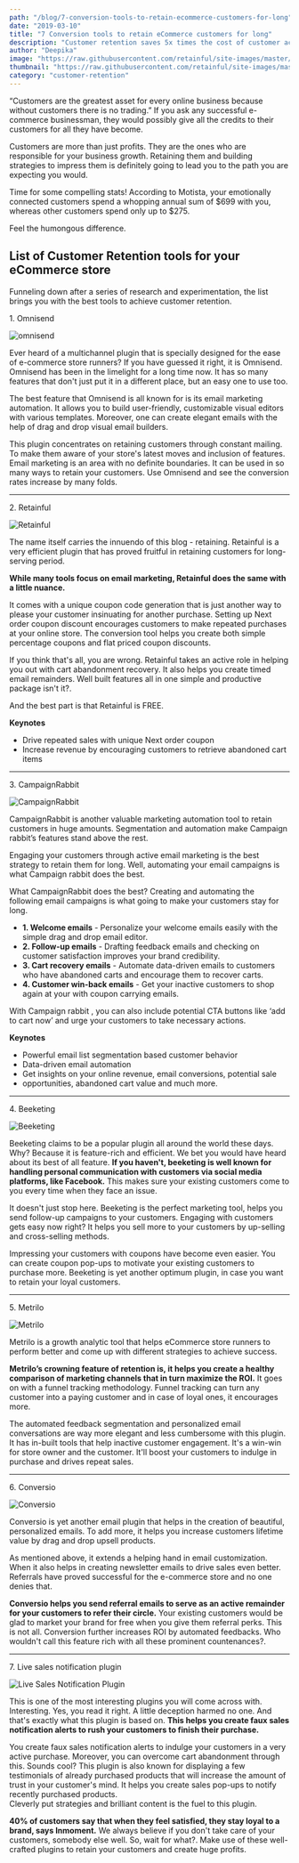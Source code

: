 ```yaml
---
path: "/blog/7-conversion-tools-to-retain-ecommerce-customers-for-long"
date: "2019-03-10"
title: "7 Conversion tools to retain eCommerce customers for long"
description: "Customer retention saves 5x times the cost of customer acquisition.  The following list brings you with the top-rated retention tools for eCommerce stores. Start retaining your customers with exclusive discounting strategy and targeted email marketing."
author: "Deepika"
image: "https://raw.githubusercontent.com/retainful/site-images/master/7%20Conversion%20tools%20to%20retain%20eCommerce%20customers%20for%20long/7-conversion-tools-to-retain-ecommerce-customers-for-long.png"
thumbnail: "https://raw.githubusercontent.com/retainful/site-images/master/7%20Conversion%20tools%20to%20retain%20eCommerce%20customers%20for%20long/7-conversion-tools-to-retain-ecommerce-customers-for-long.png"
category: "customer-retention"
---
```


“Customers are the greatest asset for every online business because without customers there is no trading.” If you ask any successful e-commerce businessman, they would possibly give all the credits to their customers for all they have become.

Customers are more than just profits. They are the ones who are responsible for your business growth. Retaining them and building strategies to impress them is definitely going to lead you to the path you are expecting you would.

Time for some compelling stats!
According to <link-text url="https://www.motista.com/" rel="noopener nofollow" target="_blank">Motista</link-text>, your emotionally connected customers spend a whopping annual sum of $699 with you, whereas other customers spend only up to $275. 

Feel the humongous difference. 

## List of Customer Retention tools for your eCommerce store
Funneling down after a series of research and experimentation, the list brings you with the best tools to achieve customer retention.

<title-link link="https://www.omnisend.com/" type="h3" >1. Omnisend </title-link>

![omnisend](https://raw.githubusercontent.com/retainful/site-images/master/7%20Conversion%20tools%20to%20retain%20eCommerce%20customers%20for%20long/Omnisend.png)

Ever heard of a multichannel plugin that is specially designed for the ease of e-commerce store runners? If you have guessed it right, it is Omnisend. Omnisend has been in the limelight for a long time now. It has so many features that don't just put it in a different place, but an easy one to use too.

The best feature that Omnisend is all known for is its email marketing automation. It allows you to build user-friendly, customizable visual editors with various templates. Moreover, one can create elegant emails with the help of drag and drop visual email builders. 

This plugin concentrates on retaining customers through constant mailing. To make them aware of your store's latest moves and inclusion of features. Email marketing is an area with no definite boundaries. It can be used in so many ways to <link-text url="https://www.retainful.com/blog/the-simple-way-to-retain-all-your-customers/" target="_blank" rel="noopener">retain your customers</link-text>. Use Omnisend and see the conversion rates increase by many folds.

____

<title-link link="https://www.retainful.com" type="h3" >2. Retainful </title-link>

![Retainful](https://raw.githubusercontent.com/retainful/site-images/master/7%20Conversion%20tools%20to%20retain%20eCommerce%20customers%20for%20long/Retainful.png)

The name itself carries the innuendo of this blog - retaining. Retainful is a very efficient plugin that has proved fruitful in retaining customers for long-serving period.

**While many tools focus on email marketing, Retainful does the same with a little nuance.**

It comes with a unique coupon code generation that is just another way to please your customer insinuating for another purchase. Setting up <link-text url="https://www.retainful.com/blog/how-to-provide-next-order-coupon-in-woocommerce/" rel="noopener" target="_blank">Next order coupon discount</link-text> encourages customers to make repeated purchases at your online store. The conversion tool helps you create both simple percentage coupons and flat priced coupon discounts. 

If you think that's all, you are wrong. 
Retainful takes an active role in helping you out with cart abandonment recovery. It also helps you create timed email remainders.  Well built features all in one simple and productive package isn't it?.

And the best part is that Retainful is FREE.

**Keynotes**
- Drive repeated sales with unique Next order coupon
- Increase revenue by encouraging customers to retrieve abandoned cart items

____

<title-link link="https://www.campaignrabbit.com" type="h3" >3. CampaignRabbit </title-link>

![CampaignRabbit](https://raw.githubusercontent.com/retainful/site-images/master/7%20Conversion%20tools%20to%20retain%20eCommerce%20customers%20for%20long/Campaignrabbit.png)

CampaignRabbit is another valuable marketing automation tool to retain customers in huge amounts. Segmentation and automation make Campaign rabbit’s features stand above the rest. 

Engaging your customers through active email marketing is the best strategy to retain them for long. Well, automating your email campaigns is what Campaign rabbit does the best.

What CampaignRabbit does the best?
Creating and automating the following email campaigns is what going to make your customers stay for long.

- **1. Welcome emails** - Personalize your welcome emails easily with the simple drag and drop email editor.
- **2. Follow-up emails** - Drafting feedback emails and checking on customer satisfaction improves your brand credibility.
- **3. <link-text url="https://www.campaignrabbit.com/blog/reduce-cart-abandonment-recovery-solutions/" target="_blank" rel="noopener">Cart recovery emails</link-text>** -  Automate data-driven emails to customers who have abandoned carts and encourage them to recover carts.
- **4. Customer win-back emails** - Get your inactive customers to shop again at your with coupon carrying emails.

With Campaign rabbit , you can also include potential CTA buttons like ‘add to cart now’ and urge your customers to take necessary actions.

**Keynotes**
- Powerful email list segmentation based customer behavior
- Data-driven email automation
- Get insights on your online revenue, email conversions, potential sale
- opportunities, abandoned cart value and much more. 

____

<title-link link="https://beeketing.com" type="h3" >4. Beeketing </title-link>

![Beeketing](https://raw.githubusercontent.com/retainful/site-images/master/7%20Conversion%20tools%20to%20retain%20eCommerce%20customers%20for%20long/Beeketing.png)

Beeketing claims to be a popular plugin all around the world these days. Why?  Because it is feature-rich and efficient. 
We bet you would have heard about its best of all feature. **If you haven't, beeketing is well known for handling personal communication with customers via social media platforms, like Facebook.** This makes sure your existing customers come to you every time when they face an issue. 

It doesn't just stop here.
Beeketing is the perfect marketing tool, helps you send follow-up campaigns to your customers. Engaging with customers gets easy now right? It helps you sell more to your customers by up-selling and cross-selling methods.

Impressing your customers with coupons have become even easier. You can create coupon pop-ups to motivate your existing customers to purchase more. Beeketing is yet another optimum plugin, in case you want to retain your loyal customers. 

____

<title-link link="https://www.metrilo.com" type="h3" >5. Metrilo </title-link>

![Metrilo](https://raw.githubusercontent.com/retainful/site-images/master/7%20Conversion%20tools%20to%20retain%20eCommerce%20customers%20for%20long/Metrilo.png)



Metrilo is a growth analytic tool that helps eCommerce store runners to perform better and come up with different strategies to achieve success. 

**Metrilo’s crowning feature of retention is, it helps you create a healthy comparison of marketing channels that in turn maximize the ROI.** It goes on with a funnel tracking methodology. Funnel tracking can turn any customer into a paying customer and in case of loyal ones, it encourages more. 

The <link-text url="https://www.campaignrabbit.com/blog/grow-your-ecommerce-store-with-9-effective-automated-emails/" rel="noopener" target="_blank">automated feedback segmentation</link-text> and personalized email conversations are way more elegant and less cumbersome with this plugin. It has in-built tools that help inactive customer engagement. It's a win-win for store owner and the customer. It'll boost your customers to indulge in purchase and drives repeat sales.
____

<title-link link="https://conversio.com" type="h3" >6. Conversio </title-link>

![Conversio](https://raw.githubusercontent.com/retainful/site-images/master/7%20Conversion%20tools%20to%20retain%20eCommerce%20customers%20for%20long/Conversio.png)


Conversio is yet another email plugin that helps in the creation of beautiful, personalized emails. To add more, it helps you increase customers lifetime value by drag and drop upsell products. 

As mentioned above, it extends a helping hand in email customization. When it also helps in creating newsletter emails to drive sales even better. Referrals have proved successful for the e-commerce store and no one denies that. 

**Conversio helps you send referral emails to serve as an active remainder for your customers to refer their circle.** Your existing customers would be glad to market your brand for free when you give them referral perks. This is not all. Conversion further increases ROI by automated feedbacks. Who wouldn't call this feature rich with all these prominent countenances?.

____ 

<title-link link="https://wordpress.org/plugins/sales-pop/" type="h3" >7. Live sales notification plugin </title-link>

![Live Sales Notification Plugin](https://raw.githubusercontent.com/retainful/site-images/master/https://raw.githubusercontent.com/retainful/site-images/master/7%20Conversion%20tools%20to%20retain%20eCommerce%20customers%20for%20long/Live%20Sales%20Notifications.png)


This is one of the most interesting plugins you will come across with. Interesting. Yes, you read it right. A little deception harmed no one. And that's exactly what this plugin is based on. **This helps you create faux sales notification alerts to rush your customers to finish their purchase.**

You create faux sales notification alerts to indulge your customers in a very active purchase. Moreover, you can overcome cart abandonment through this. Sounds cool? This plugin is also known for displaying a few testimonials of already purchased products that will increase the amount of trust in your customer's mind. It helps you create sales pop-ups to notify recently purchased products.  
Cleverly put strategies and brilliant content is the fuel to this plugin.

**40% of customers say that when they feel satisfied, they stay loyal to a brand, says <link-text url="https://www.inmoment.com/business-and-customer-experience-intelligence/" rel="nooopener nofollow" target="_blank">Inmoment.</link-text>** We always believe if you don't take care of your customers, somebody else well. So, wait for what?. Make use of these well-crafted plugins to retain your customers and create huge profits.